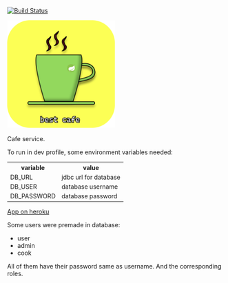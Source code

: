 [![Build Status](https://app.travis-ci.com/k4rnaj1k/best-cafe.svg?token=y64nymv4bg4ZJxLarA5L&branch=master)](https://app.travis-ci.com/k4rnaj1k/best-cafe)

<img alt="cafe image" height="250" src="img/cafe_logoV2.png" width="250"/>

Cafe service.

To run in dev profile, some environment variables needed:
<table>
<th>variable</th><th>value</th>
<tr><td>DB_URL</td><td>jdbc url for database</tr><tr><td>DB_USER</td><td>database username</tr><tr><td>DB_PASSWORD</td><td>database password</td></tr></table>

<a href="https://best-cafe.herokuapp.com/swagger-ui.html">App on heroku</a>

Some users were premade in database:
 - user
 - admin
 - cook

All of them have their password same as username. And the corresponding roles.